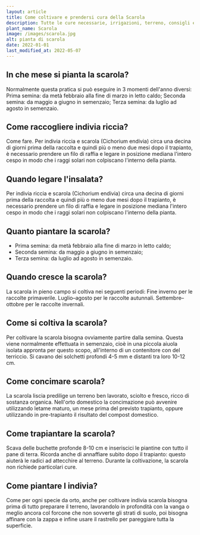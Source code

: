 ```yaml
---
layout: article
title: Come coltivare e prendersi cura della Scarola
description: Tutte le cure necessarie, irrigazioni, terreno, consigli e molto altro sulla coltivazione della Scarola
plant_name: Scarola
image: /images/scarola.jpg
alt: pianta di scarola
date: 2022-01-01
last_modified_at: 2022-05-07
---
```


## In che mese si pianta la scarola?

Normalmente questa pratica si può eseguire in 3 momenti dell'anno diversi: Prima semina: da metà febbraio alla fine di marzo in letto caldo; Seconda semina: da maggio a giugno in semenzaio; Terza semina: da luglio ad agosto in semenzaio.

## Come raccogliere indivia riccia?

Come fare. Per indivia riccia e scarola (Cichorium endivia) circa una decina di giorni prima della raccolta e quindi più o meno due mesi dopo il trapianto, è necessario prendere un filo di raffia e legare in posizione mediana l'intero cespo in modo che i raggi solari non colpiscano l'interno della pianta.

## Quando legare l'insalata?

Per indivia riccia e scarola (Cichorium endivia) circa una decina di giorni prima della raccolta e quindi più o meno due mesi dopo il trapianto, è necessario prendere un filo di raffia e legare in posizione mediana l'intero cespo in modo che i raggi solari non colpiscano l'interno della pianta.

## Quanto piantare la scarola?

- Prima semina: da metà febbraio alla fine di marzo in letto caldo;
- Seconda semina: da maggio a giugno in semenzaio;
- Terza semina: da luglio ad agosto in semenzaio.

## Quando cresce la scarola?

 La scarola in pieno campo si coltiva nei seguenti periodi: Fine inverno per le raccolte primaverile. Luglio–agosto per le raccolte autunnali. Settembre–ottobre per le raccolte invernali.

## Come si coltiva la scarola?

Per coltivare la scarola bisogna ovviamente partire dalla semina. Questa viene normalmente effettuata in semenzaio, cioè in una piccola aiuola isolata appronta per questo scopo, all'interno di un contenitore con del terriccio. Si cavano dei solchetti profondi 4-5 mm e distanti tra loro 10-12 cm.

## Come concimare scarola?

 La scarola liscia predilige un terreno ben lavorato, sciolto e fresco, ricco di sostanza organica. Nell'orto domestico la concimazione può avvenire utilizzando letame maturo, un mese prima del previsto trapianto, oppure utilizzando in pre-trapianto il risultato del compost domestico.

## Come trapiantare la scarola?

Scava delle buchette profonde 8-10 cm e inseriscici le piantine con tutto il pane di terra. Ricorda anche di annaffiare subito dopo il trapianto: questo aiuterà le radici ad attecchire al terreno. Durante la coltivazione, la scarola non richiede particolari cure.

## Come piantare l indivia?

Come per ogni specie da orto, anche per coltivare indivia scarola bisogna prima di tutto preparare il terreno, lavorandolo in profondità con la vanga o meglio ancora col forcone che non sovverte gli strati di suolo, poi bisogna affinare con la zappa e infine usare il rastrello per pareggiare tutta la superficie.

